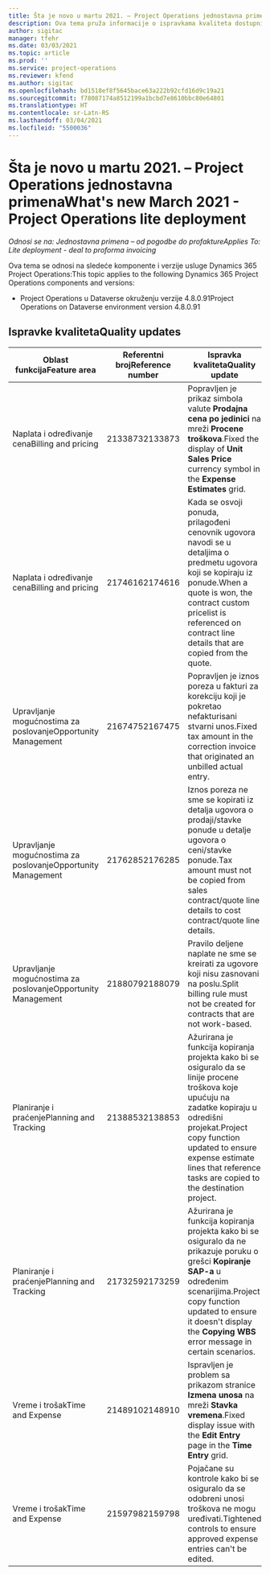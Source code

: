 ```yaml
---
title: Šta je novo u martu 2021. – Project Operations jednostavna primena
description: Ova tema pruža informacije o ispravkama kvaliteta dostupnim u izdanju jednostavne primene usluge Project Operations za mart 2021.
author: sigitac
manager: tfehr
ms.date: 03/03/2021
ms.topic: article
ms.prod: ''
ms.service: project-operations
ms.reviewer: kfend
ms.author: sigitac
ms.openlocfilehash: bd1518ef8f5645bace63a222b92cfd16d9c19a21
ms.sourcegitcommit: f78087174a8512199a1bcbd7e8610bbc80e64801
ms.translationtype: HT
ms.contentlocale: sr-Latn-RS
ms.lasthandoff: 03/04/2021
ms.locfileid: "5500036"
---
```

# <a name="whats-new-march-2021---project-operations-lite-deployment"></a><span data-ttu-id="72e4c-103">Šta je novo u martu 2021. – Project Operations jednostavna primena</span><span class="sxs-lookup"><span data-stu-id="72e4c-103">What's new March 2021 - Project Operations lite deployment</span></span>

<span data-ttu-id="72e4c-104">_Odnosi se na: Jednostavna primena – od pogodbe do profakture_</span><span class="sxs-lookup"><span data-stu-id="72e4c-104">_Applies To: Lite deployment - deal to proforma invoicing_</span></span>


<span data-ttu-id="72e4c-105">Ova tema se odnosi na sledeće komponente i verzije usluge Dynamics 365 Project Operations:</span><span class="sxs-lookup"><span data-stu-id="72e4c-105">This topic applies to the following Dynamics 365 Project Operations components and versions:</span></span>

- <span data-ttu-id="72e4c-106">Project Operations u Dataverse okruženju verzije 4.8.0.91</span><span class="sxs-lookup"><span data-stu-id="72e4c-106">Project Operations on Dataverse environment version 4.8.0.91</span></span> 

## <a name="quality-updates"></a><span data-ttu-id="72e4c-107">Ispravke kvaliteta</span><span class="sxs-lookup"><span data-stu-id="72e4c-107">Quality updates</span></span>

| <span data-ttu-id="72e4c-108">**Oblast funkcija**</span><span class="sxs-lookup"><span data-stu-id="72e4c-108">**Feature area**</span></span> | <span data-ttu-id="72e4c-109">**Referentni broj**</span><span class="sxs-lookup"><span data-stu-id="72e4c-109">**Reference number**</span></span> | <span data-ttu-id="72e4c-110">**Ispravka kvaliteta**</span><span class="sxs-lookup"><span data-stu-id="72e4c-110">**Quality update**</span></span> |
| --- | --- | --- |
| <span data-ttu-id="72e4c-111">Naplata i određivanje cena</span><span class="sxs-lookup"><span data-stu-id="72e4c-111">Billing and pricing</span></span> | <span data-ttu-id="72e4c-112">2133873</span><span class="sxs-lookup"><span data-stu-id="72e4c-112">2133873</span></span> | <span data-ttu-id="72e4c-113">Popravljen je prikaz simbola valute **Prodajna cena po jedinici** na mreži **Procene troškova**.</span><span class="sxs-lookup"><span data-stu-id="72e4c-113">Fixed the display of **Unit Sales Price** currency symbol in the **Expense Estimates** grid.</span></span> |
| <span data-ttu-id="72e4c-114">Naplata i određivanje cena</span><span class="sxs-lookup"><span data-stu-id="72e4c-114">Billing and pricing</span></span> | <span data-ttu-id="72e4c-115">2174616</span><span class="sxs-lookup"><span data-stu-id="72e4c-115">2174616</span></span> | <span data-ttu-id="72e4c-116">Kada se osvoji ponuda, prilagođeni cenovnik ugovora navodi se u detaljima o predmetu ugovora koji se kopiraju iz ponude.</span><span class="sxs-lookup"><span data-stu-id="72e4c-116">When a quote is won, the contract custom pricelist is referenced on contract line details that are copied from the quote.</span></span> |
| <span data-ttu-id="72e4c-117">Upravljanje mogućnostima za poslovanje</span><span class="sxs-lookup"><span data-stu-id="72e4c-117">Opportunity Management</span></span> | <span data-ttu-id="72e4c-118">2167475</span><span class="sxs-lookup"><span data-stu-id="72e4c-118">2167475</span></span> | <span data-ttu-id="72e4c-119">Popravljen je iznos poreza u fakturi za korekciju koji je pokretao nefakturisani stvarni unos.</span><span class="sxs-lookup"><span data-stu-id="72e4c-119">Fixed tax amount in the correction invoice that originated an unbilled actual entry.</span></span> |
| <span data-ttu-id="72e4c-120">Upravljanje mogućnostima za poslovanje</span><span class="sxs-lookup"><span data-stu-id="72e4c-120">Opportunity Management</span></span> | <span data-ttu-id="72e4c-121">2176285</span><span class="sxs-lookup"><span data-stu-id="72e4c-121">2176285</span></span> | <span data-ttu-id="72e4c-122">Iznos poreza ne sme se kopirati iz detalja ugovora o prodaji/stavke ponude u detalje ugovora o ceni/stavke ponude.</span><span class="sxs-lookup"><span data-stu-id="72e4c-122">Tax amount must not be copied from sales contract/quote line details to cost contract/quote line details.</span></span> |
| <span data-ttu-id="72e4c-123">Upravljanje mogućnostima za poslovanje</span><span class="sxs-lookup"><span data-stu-id="72e4c-123">Opportunity Management</span></span> | <span data-ttu-id="72e4c-124">2188079</span><span class="sxs-lookup"><span data-stu-id="72e4c-124">2188079</span></span> | <span data-ttu-id="72e4c-125">Pravilo deljene naplate ne sme se kreirati za ugovore koji nisu zasnovani na poslu.</span><span class="sxs-lookup"><span data-stu-id="72e4c-125">Split billing rule must not be created for contracts that are not work-based.</span></span> |
| <span data-ttu-id="72e4c-126">Planiranje i praćenje</span><span class="sxs-lookup"><span data-stu-id="72e4c-126">Planning and Tracking</span></span> | <span data-ttu-id="72e4c-127">2138853</span><span class="sxs-lookup"><span data-stu-id="72e4c-127">2138853</span></span> | <span data-ttu-id="72e4c-128">Ažurirana je funkcija kopiranja projekta kako bi se osiguralo da se linije procene troškova koje upućuju na zadatke kopiraju u odredišni projekat.</span><span class="sxs-lookup"><span data-stu-id="72e4c-128">Project copy function updated to ensure expense estimate lines that reference tasks are copied to the destination project.</span></span> |
| <span data-ttu-id="72e4c-129">Planiranje i praćenje</span><span class="sxs-lookup"><span data-stu-id="72e4c-129">Planning and Tracking</span></span> | <span data-ttu-id="72e4c-130">2173259</span><span class="sxs-lookup"><span data-stu-id="72e4c-130">2173259</span></span> | <span data-ttu-id="72e4c-131">Ažurirana je funkcija kopiranja projekta kako bi se osiguralo da ne prikazuje poruku o grešci **Kopiranje SAP-a** u određenim scenarijima.</span><span class="sxs-lookup"><span data-stu-id="72e4c-131">Project copy function updated to ensure it doesn't display the **Copying WBS** error message in certain scenarios.</span></span> |
| <span data-ttu-id="72e4c-132">Vreme i trošak</span><span class="sxs-lookup"><span data-stu-id="72e4c-132">Time and Expense</span></span> | <span data-ttu-id="72e4c-133">2148910</span><span class="sxs-lookup"><span data-stu-id="72e4c-133">2148910</span></span> | <span data-ttu-id="72e4c-134">Ispravljen je problem sa prikazom stranice **Izmena unosa** na mreži **Stavka vremena**.</span><span class="sxs-lookup"><span data-stu-id="72e4c-134">Fixed display issue with the **Edit Entry** page in the **Time Entry** grid.</span></span> |
| <span data-ttu-id="72e4c-135">Vreme i trošak</span><span class="sxs-lookup"><span data-stu-id="72e4c-135">Time and Expense</span></span> | <span data-ttu-id="72e4c-136">2159798</span><span class="sxs-lookup"><span data-stu-id="72e4c-136">2159798</span></span> | <span data-ttu-id="72e4c-137">Pojačane su kontrole kako bi se osiguralo da se odobreni unosi troškova ne mogu uređivati.</span><span class="sxs-lookup"><span data-stu-id="72e4c-137">Tightened controls to ensure approved expense entries can't be edited.</span></span> |


